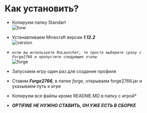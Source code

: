 # Как установить?
* Копируем папку Standart<br>
![how](https://pp.userapi.com/c845220/v845220036/1c91b2/C7yemEbf9OM.jpg)
* Устанавливаем Minecraft версии ***1.12.2***<br>
![version](https://pp.userapi.com/c845220/v845220036/1c91d3/-kfvqes986c.jpg)
* *``если вы используете RuLauncher, то просто выберите сразу с Forge2766 и пропустите следующие этапы``*<br>
![forge](https://pp.userapi.com/c845220/v845220036/1c91da/sYTNBthuHZE.jpg)
* Запускаем игру один раз для создание профиля
* Ставим ***Forge2766***, в папке _forge_, открываем forge2766.jar и указываем путь к игре
* Копируем все файлы кроме README.MD в папку с игрой*

* ***OPTIFINE НЕ НУЖНО СТАВИТЬ, ОН УЖЕ ЕСТЬ В СБОРКЕ***
